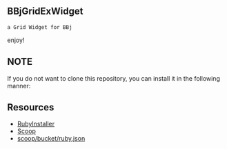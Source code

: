 ## BBjGridExWidget

```
a Grid Widget for BBj
```

enjoy!

## NOTE

If you do not want to clone this repository, you can install it in the following manner:

## Resources

* [RubyInstaller](https://rubyinstaller.org/)
* [Scoop](http://scoop.sh/)
* [scoop/bucket/ruby.json](https://github.com/lukesampson/scoop/blob/master/bucket/ruby.json)
